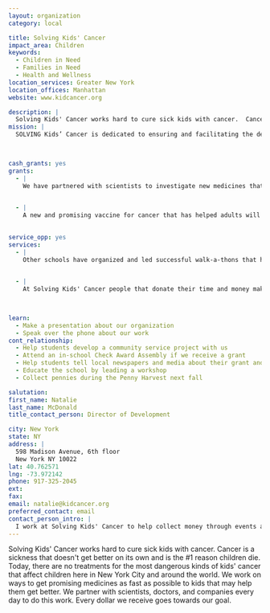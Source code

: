 ```yaml
---
layout: organization
category: local

title: Solving Kids' Cancer
impact_area: Children
keywords: 
  - Children in Need
  - Families in Need
  - Health and Wellness
location_services: Greater New York
location_offices: Manhattan
website: www.kidcancer.org

description: |
  Solving Kids' Cancer works hard to cure sick kids with cancer.  Cancer is a sickness that doesn't get better on its own and is the #1 reason children die.   Today, there are no treatments for the most dangerous kinds of kids' cancer that affect children here in New York City and around the world.  We work on ways to get promising medicines as fast as possible to kids that may help them get better.  We partner with scientists, doctors, and companies every day to do this work.  Every dollar we receive goes towards our goal.
mission: |
  SOLVING Kids’ Cancer is dedicated to ensuring and facilitating the development of therapies to improve children’s cancer survivorship through an aggressively funded and innovative research model.

  

cash_grants: yes
grants: 
  - |
    We have partnered with scientists to investigate new medicines that have not yet been tested in kids with cancer.  A large project with SICK KIDS Hospital of Canada is ongoing.

    
  - |
    A new and promising vaccine for cancer that has helped adults will be tested in children with cancer.

    
service_opp: yes
services: 
  - |
    Other schools have organized and led successful walk-a-thons that have raised much needed money to help us with the goals of SKC.  Your school can do the same with our help.

    
  - |
    At Solving Kids' Cancer people that donate their time and money make a big difference.  We could use your help to say thank you. Submit art and thank you's in your own words for us to use.

    

learn: 
  - Make a presentation about our organization
  - Speak over the phone about our work
cont_relationship: 
  - Help students develop a community service project with us
  - Attend an in-school Check Award Assembly if we receive a grant
  - Help students tell local newspapers and media about their grant and/or project with us
  - Educate the school by leading a workshop
  - Collect pennies during the Penny Harvest next fall

salutation: 
first_name: Natalie
last_name: McDonald
title_contact_person: Director of Development

city: New York
state: NY
address: |
  598 Madison Avenue, 6th floor  
  New York NY 10022
lat: 40.762571
lng: -73.972142
phone: 917-325-2045
ext: 
fax: 
email: natalie@kidcancer.org
preferred_contact: email
contact_person_intro: |
  I work at Solving Kids' Cancer to help collect money through events and other activities to find a cure for kids with cancer.  I meet with all different types of people including children.  This is my first time working with Penny Harvest schools.
---
```

Solving Kids' Cancer works hard to cure sick kids with cancer.  Cancer is a sickness that doesn't get better on its own and is the #1 reason children die.   Today, there are no treatments for the most dangerous kinds of kids' cancer that affect children here in New York City and around the world.  We work on ways to get promising medicines as fast as possible to kids that may help them get better.  We partner with scientists, doctors, and companies every day to do this work.  Every dollar we receive goes towards our goal.